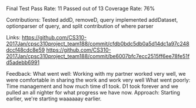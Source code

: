 Final Test Pass Rate: 11 Passed out of 13
Coverage Rate: 76%

Contributions:
Tested addD, removeD, query
implemented addDataset, optionparser of query, and split contribution of where parser

Links:
https://github.com/CS310-2017Jan/cpsc310project_team188/commit/cfdb0bdc5db0a5d14dc1a97c248dccf48cdc8e59
https://github.com/CS310-2017Jan/cpsc310project_team188/commit/be6007bfc7ecc2515ff6ee78fe51fd5adebb6991



Feedback:
What went well:
Working with my partner worked very well, we were comfortable in sharing the work 
and work very well
What went poorly:
Time management and how much time d1 took.  D1 took forever and we pulled an all nighter
for what progress we have now.
Approach:
Starting earlier, we're starting waaaaaay earlier.
